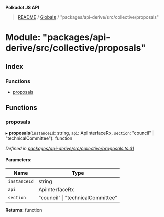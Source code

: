 **Polkadot JS API**

> [README](../README.md) / [Globals](../globals.md) / "packages/api-derive/src/collective/proposals"

# Module: "packages/api-derive/src/collective/proposals"

## Index

### Functions

* [proposals](_packages_api_derive_src_collective_proposals_.md#proposals)

## Functions

### proposals

▸ **proposals**(`instanceId`: string, `api`: ApiInterfaceRx, `section`: \"council\" \| \"technicalCommittee\"): function

*Defined in [packages/api-derive/src/collective/proposals.ts:31](https://github.com/polkadot-js/api/blob/8631f68ba/packages/api-derive/src/collective/proposals.ts#L31)*

#### Parameters:

Name | Type |
------ | ------ |
`instanceId` | string |
`api` | ApiInterfaceRx |
`section` | \"council\" \| \"technicalCommittee\" |

**Returns:** function

